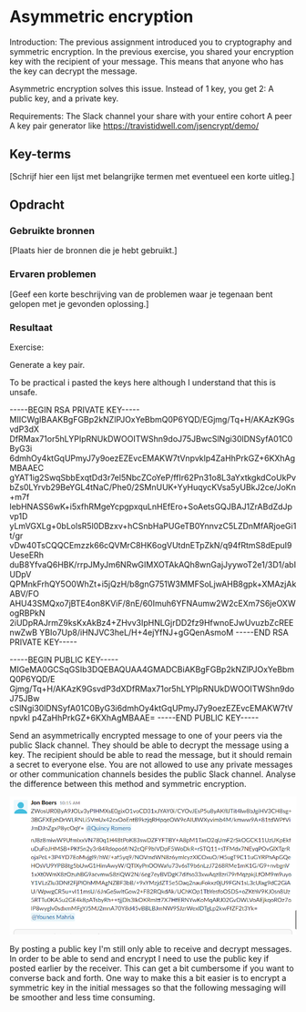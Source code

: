 # Asymmetric encryption

Introduction:
The previous assignment introduced you to cryptography and symmetric encryption. In the previous exercise, you shared your encryption key with the recipient of your message. This means that anyone who has the key can decrypt the message.

Asymmetric encryption solves this issue. Instead of 1 key, you get 2: A public key, and a private key.

Requirements:
The Slack channel your share with your entire cohort
A peer
A key pair generator like https://travistidwell.com/jsencrypt/demo/

## Key-terms
[Schrijf hier een lijst met belangrijke termen met eventueel een korte uitleg.]

## Opdracht
### Gebruikte bronnen
[Plaats hier de bronnen die je hebt gebruikt.]

### Ervaren problemen
[Geef een korte beschrijving van de problemen waar je tegenaan bent gelopen met je gevonden oplossing.]

### Resultaat

Exercise:

Generate a key pair.

To be practical i pasted the keys here although I understand that this is unsafe.

-----BEGIN RSA PRIVATE KEY-----
MIICWgIBAAKBgFGBp2kNZlPJOxYeBbmQ0P6YQD/EGjmg/Tq+H/AKAzK9GsvdP3dX
DfRMax71or5hLYPIpRNUkDWOOITWShn9doJ75JBwcSlNgi30lDNSyfA01C0ByG3i
6dmhOy4ktGqUPmyJ7y9oezEZEvcEMAKW7tVnpvklp4ZaHhPrkGZ+6KXhAgMBAAEC
gYAT1ig2SwqSbbExqtDd3r7el5NbcZCoYeP/ffIr62Pn31o8L3aYxtkgkdCoUkPv
bZs0LYrvb29BeYGL4tNaC/Phe0/2SMnUUK+YyHuqycKVsa5yUBkJ2ce/JoKn+m7f
lebHNASS6wK+i5xfhRMgeYcpgpxquLnHEfEro+SoAetsGQJBAJ1ZrABdZdJpvp1D
yLmVGXLg+0bLolsR5l0DBzxv+hCSnbHaPUGeTB0YnnvzC5LZDnMfARjoeGi1t/gr
vDw40TsCQQCEmzzk66cQVMrC8HK6ogVUtdnETpZkN/q94fRtmS8dEpuI9UeseERh
duB8YfvaQ6HBK/rrpJMyJm6NRwGIMXOTAkAQh8wnGajJyywoT2e1/3D1/abIUDpV
QPMnkFrhQY5O0WhZt+i5jQzH/b8gnG751W3MMFSoLjwAHB8gpk+XMAzjAkABV/FO
AHU43SMQxo7jBTE4on8KViF/8nE/60Imuh6YFNAumw2W2cEXm7S6jeOXWogRBPkN
2iUDpRAJrmZ9ksKxAkBz4+ZHvv3IpHNLGjrDD2fz9HfwnoEJwUvuzbZcREEnwZwB
YBIo7Up8/iHNJVC3heL/H+4ejYfNJ+gGQenAsmoM
-----END RSA PRIVATE KEY-----

-----BEGIN PUBLIC KEY-----
MIGeMA0GCSqGSIb3DQEBAQUAA4GMADCBiAKBgFGBp2kNZlPJOxYeBbmQ0P6YQD/E
Gjmg/Tq+H/AKAzK9GsvdP3dXDfRMax71or5hLYPIpRNUkDWOOITWShn9doJ75JBw
cSlNgi30lDNSyfA01C0ByG3i6dmhOy4ktGqUPmyJ7y9oezEZEvcEMAKW7tVnpvkl
p4ZaHhPrkGZ+6KXhAgMBAAE=
-----END PUBLIC KEY-----

Send an asymmetrically encrypted message to one of your peers via the public Slack channel. They should be able to decrypt the message using a key. The recipient should be able to read the message, but it should remain a secret to everyone else. You are not allowed to use any private messages or other communication channels besides the public Slack channel. Analyse the difference between this method and symmetric encryption.

![Alt text](../00_includes/Week3/SEC-05.PNG)

By posting a public key I'm still only able to receive and decrypt messages. In order to be able to send and encrypt I need to use the public key if posted earlier by the receiver. This can get a bit cumbersome if you want to converse back and forth. One way to make this a bit easier is to encrypt a symmetric key in the initial messages so that the following messaging will be smoother and less time consuming.